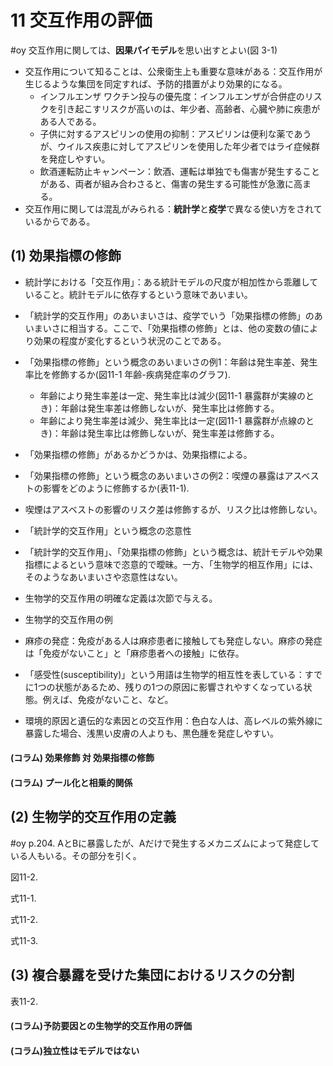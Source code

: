 # 11 交互作用の評価
#oy 交互作用に関しては、**因果パイモデル**を思い出すとよい(図 3-1)
* 交互作用について知ることは、公衆衛生上も重要な意味がある：交互作用が生じるような集団を同定すれば、予防的措置がより効果的になる。
  * インフルエンザ ワクチン投与の優先度：インフルエンザが合併症のリスクを引き起こすリスクが高いのは、年少者、高齢者、心臓や肺に疾患がある人である。
  * 子供に対するアスピリンの使用の抑制：アスピリンは便利な薬であうが、ウイルス疾患に対してアスピリンを使用した年少者ではライ症候群を発症しやすい。
  * 飲酒運転防止キャンペーン：飲酒、運転は単独でも傷害が発生することがある、両者が組み合わさると、傷害の発生する可能性が急激に高まる。
* 交互作用に関しては混乱がみられる：**統計学**と**疫学**で異なる使い方をされているからである。

## (1) 効果指標の修飾 

* 統計学における「交互作用」：ある統計モデルの尺度が相加性から乖離していること。統計モデルに依存するという意味であいまい。
* 「統計学的交互作用」のあいまいさは、疫学でいう「効果指標の修飾」のあいまいさに相当する。ここで、「効果指標の修飾」とは、他の変数の値により効果の程度が変化するという状況のことである。

* 「効果指標の修飾」という概念のあいまいさの例1：年齢は発生率差、発生率比を修飾するか(図11-1 年齢-疾病発症率のグラフ).
  * 年齢により発生率差は一定、発生率比は減少(図11-1 暴露群が実線のとき)：年齢は発生率差は修飾しないが、発生率比は修飾する。
  * 年齢により発生率差は減少、発生率比は一定(図11-1 暴露群が点線のとき)：年齢は発生率比は修飾しないが、発生率差は修飾する。

* 「効果指標の修飾」があるかどうかは、効果指標による。

* 「効果指標の修飾」という概念のあいまいさの例2：喫煙の暴露はアスベストの影響をどのように修飾するか(表11-1).
 * 喫煙はアスベストの影響のリスク差は修飾するが、リスク比は修飾しない。

* 「統計学的交互作用」という概念の恣意性
* 「統計学的交互作用」、「効果指標の修飾」という概念は、統計モデルや効果指標によるという意味で恣意的で曖昧。一方、「生物学的相互作用」には、そのようなあいまいさや恣意性はない。
* 生物学的交互作用の明確な定義は次節で与える。
* 生物学的交互作用の例
 * 麻疹の発症：免疫がある人は麻疹患者に接触しても発症しない。麻疹の発症は「免疫がないこと」と「麻疹患者への接触」に依存。
 * 「感受性(susceptibility)」という用語は生物学的相互性を表している：すでに1つの状態があるため、残りの1つの原因に影響されやすくなっている状態。例えば、免疫がないこと、など。
 * 環境的原因と遺伝的な素因との交互作用：色白な人は、高レベルの紫外線に暴露した場合、浅黒い皮膚の人よりも、黒色腫を発症しやすい。
 
#### (コラム) 効果修飾 対 効果指標の修飾

#### (コラム) プール化と相乗的関係

## (2) 生物学的交互作用の定義

#oy p.204.
AとBに暴露したが、Aだけで発生するメカニズムによって発症している人もいる。その部分を引く。

図11-2.

式11-1.

式11-2.

式11-3.

## (3) 複合暴露を受けた集団におけるリスクの分割

表11-2.

#### (コラム)予防要因との生物学的交互作用の評価

#### (コラム)独立性はモデルではない
